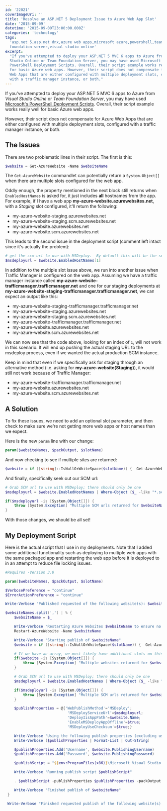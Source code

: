 ```yaml
---
id: '22021'
coverImageUri: ''
title: 'Resolve an ASP.NET 5 Deployment Issue to Azure Web App Slot'
date: '2015-09-09'
datetime: '2015-09-09T23:00:00.000Z'
categories: 'technology'
tags:
  'asp.net 5,asp.net dnx,azure web apps,microsoft azure,powershell,team
  foundation server,visual studio online'
excerpt:
  "If you've attempted to deploy your ASP.NET 5 MVC 6 apps to Azure from Visual
  Studio Online or Team Foundation Server, you may have used Microsoft's
  PowerShell Deployment Scripts. Overall, their script example works really well
  for basic Azure web apps. However, their script does not compensate for Azure
  Web Apps that are either configured with multiple deployment slots, configured
  with a traffic manager instance, or both."
---
```


If you've attempted to deploy your ASP.NET 5 MVC 6 apps to Azure from _Visual
Studio Online_ or _Team Foundation Server_, you may have used
[Microsoft's PowerShell Deployment Scripts](https://msdn.microsoft.com/Library/vs/alm/Build/azure/deploy-aspnet5 'Build and Deploy your ASP.NET 5 Application to an Azure Web App').
Overall, their script example works really well for basic Azure web apps.

However, their script does not compensate for Azure Web Apps that are either
configured with multiple deployment slots, configured with a traffic manager
instance, or both.

## The Issues

There are two problematic lines in their script. The first is this:

```powershell
$website = Get-AzureWebsite -Name $websiteName
```

The `Get-AzureWebsite` commandlet can potentially return a `System.Object[]`
when there are multiple slots configured for the web app.

Oddly enough, the property mentioned in the next block still returns when
`EnabledHostNames` is asked for, it just includes **all** hostnames from the
app. For example, if I have a web app **my-azure-website.azurewebsites.net**,
with a _Staging_ slot configured, it'll return the following:

- my-azure-website-staging.azurewebsites.net
- my-azure-website-staging.scm.azurewebsites.net
- my-azure-website.azurewebsites.net
- my-azure-website.scm.azurewebsites.net

This leads to the second issue in the deployment script (comment left intact
since it's actually the problem):

```powershell
# get the scm url to use with MSDeploy.  By default this will be the second in the array
$msdeployurl = $website.EnabledHostNames[1]
```

In addition to the multiple slot issue above, we run into another issue when
Traffic Manager is configured on the web app. Assuming we have a traffic manager
instance called **my-azure-website-trafficmanager.trafficmanager.net** and one
for our staging deployments at
**my-azure-website-staging-trafficmanager.trafficmanager.net**, we can expect an
output like this:

- my-azure-website-staging-trafficmanager.trafficmanager.net
- my-azure-website-staging.azurewebsites.net
- my-azure-website-staging.scm.azurewebsites.net
- my-azure-website-trafficmanager.trafficmanager.net
- my-azure-website.azurewebsites.net
- my-azure-website.scm.azurewebsites.net

We can now see that the code above, looking for an index of `1`, will not work
in this scenario. It will end up pushing the actual staging URL to the msdeploy
process, even if we wanted the actual production SCM instance.

Keep in mind that even if we specifically ask for staging through an alternative
method (i.e. asking for **my-azure-website(Staging)**), it would still not work
because of Traffic Manager:

- my-azure-website-trafficmanager.trafficmanager.net
- my-azure-website.azurewebsites.net
- my-azure-website.scm.azurewebsites.net

## A Solution

To fix these issues, we need to add an optional slot parameter, and then check
to make sure we're not getting more web apps or host names than we expect.

Here is the new `param` line with our change:

```powershell
param($websiteNames, $packOutput, $slotName)
```

And now checking to see if multiple sites are returned:

```powershell
$website = if ([string]::IsNullOrWhiteSpace($slotName)) {  Get-AzureWebsite -Name $websiteName } else {  Get-AzureWebsite -Name $websiteName -Slot $slotName }
```

And finally, specifically seek out our SCM url:

```powershell
# Grab SCM url to use with MSDeploy; there should only be one
$msdeployurl = $website.EnabledHostNames | Where-Object {$_ -like "*.scm.*"}

if($msdeployurl -is [System.Object[]]) {
    throw [System.Exception] "Multiple SCM urls returned for $websiteName; consult Kudu/Azure portal to clarify."
}
```

With those changes, we should be all set!

## My Deployment Script

Here is the actual script that I use in my deployments. Note that I added some
additional functionality such as deploying to multiple web apps with the same
packaged app and restarting the web app before it is deployed to in an attempt
to reduce file locking issues.

```powershell
#Requires -Version 3.0

param($websiteNames, $packOutput, $slotName)

$VerbosePreference = "continue"
$ErrorActionPreference = "continue"

Write-Verbose "Published requested of the following website(s): $websiteNames"

$websiteNames.split(',') | % {
    $websiteName = $_

    Write-Verbose "Restarting Azure Websites $websiteName to ensure no locks"
    Restart-AzureWebsite -Name $websiteName

    Write-Verbose "Starting publish of $websiteName"
    $website = if ([string]::IsNullOrWhiteSpace($slotName)) {  Get-AzureWebsite -Name $websiteName } else {  Get-AzureWebsite -Name $websiteName -Slot $slotName }

    # If we have an array, we most likely have additional slots on this website. Throw an exception and leave.
    if($website -is [System.Object[]]) {
        throw [System.Exception] "Multiple websites returned for $websiteName; please specify a slot"
    }

    # Grab SCM url to use with MSDeploy; there should only be one
    $msdeployurl = $website.EnabledHostNames | Where-Object {$_ -like "*.scm.*"}

    if($msdeployurl -is [System.Object[]]) {
        throw [System.Exception] "Multiple SCM urls returned for $websiteName; consult Kudu/Azure portal to clarify."
    }

    $publishProperties = @{'WebPublishMethod'='MSDeploy';
                            'MSDeployServiceUrl'=$msdeployurl;
                            'DeployIisAppPath'=$website.Name;
                            'EnableMSDeployAppOffline'=$true;
                            'MSDeployUseChecksum'=$true;}

    Write-Verbose "Using the following publish properties (excluding username and password):"
    Write-Verbose ($publishProperties | Format-List | Out-String)

    $publishProperties.Add('Username', $website.PublishingUsername)
    $publishProperties.Add('Password', $website.PublishingPassword)

    $publishScript = "${env:ProgramFiles(x86)}\Microsoft Visual Studio 14.0\Common7\IDE\Extensions\Microsoft\Web Tools\Publish\Scripts\default-publish.ps1"

    Write-Verbose "Running publish script $publishScript"

    . $publishScript -publishProperties $publishProperties -packOutput $packOutput

    Write-Verbose "Finished publish of $websiteName"
 }

 Write-Verbose "Finished requested publish of the following website(s): $websiteNames"
```
